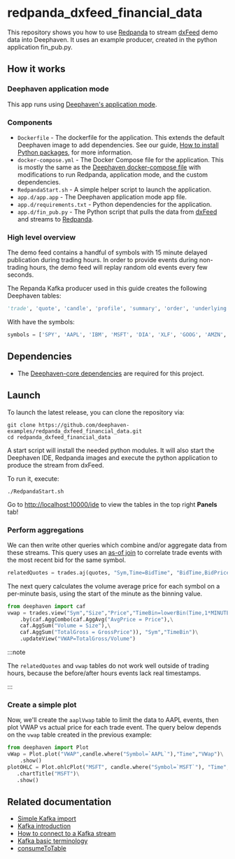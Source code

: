# redpanda_dxfeed_financial_data

This repository shows you how to use [Redpanda](https://vectorized.io/) to stream [dxFeed](https://dxfeed.com/) demo data into Deephaven. It uses an example producer, created in the python application fin_pub.py.

## How it works

### Deephaven application mode

This app runs using [Deephaven's application mode](https://deephaven.io/core/docs/how-to-guides/app-mode/).


### Components

* `Dockerfile` - The dockerfile for the application. This extends the default Deephaven image to add dependencies. See our guide, [How to install Python packages](https://deephaven.io/core/docs/how-to-guides/install-python-packages/#add-packages-to-a-custom-docker-image), for more information.
* `docker-compose.yml` - The Docker Compose file for the application. This is mostly the same as the [Deephaven docker-compose file](https://raw.githubusercontent.com/deephaven/deephaven-core/main/containers/python-examples/docker-compose.yml) with modifications to run Redpanda, application mode, and the custom dependencies.
* `RedpandaStart.sh` - A simple helper script to launch the application.
* `app.d/app.app` - The Deephaven application mode app file.
* `app.d/requirements.txt` - Python dependencies for the application.
* `app.d/fin_pub.py` - The Python script that pulls the data from [dxFeed](https://dxfeed.com/) and streams to [Redpanda](https://vectorized.io/).


### High level overview

The demo feed contains a handful of symbols with 15 minute delayed publication during trading hours. In order to provide events during non-trading hours, the demo feed will replay random old events every few seconds.

The Repanda Kafka producer used in this guide creates the following Deephaven tables:

```python
'trade', 'quote', 'candle', 'profile', 'summary', 'order', 'underlying', 'timeAndSale', 'series'
```

With have the symbols:

```python
symbols = ['SPY', 'AAPL', 'IBM', 'MSFT', 'DIA', 'XLF', 'GOOG', 'AMZN', 'TSLA', 'SPX', 'HPQ', 'CSCO', 'INTC', 'AXP']
```

## Dependencies

* The [Deephaven-core dependencies](https://github.com/deephaven/deephaven-core#required-dependencies) are required for this project.

## Launch

To launch the latest release, you can clone the repository via:

```shell
git clone https://github.com/deephaven-examples/redpanda_dxfeed_financial_data.git
cd redpanda_dxfeed_financial_data
```

A start script will install the needed python modules. It will also start the Deephaven IDE, Redpanda images and execute the python application to produce the stream from dxFeed.

To run it, execute:

```shell
./RedpandaStart.sh
```

Go to [http://localhost:10000/ide](http://localhost:10000/ide) to view the tables in the top right **Panels** tab!

### Perform aggregations

We can then write other queries which combine and/or aggregate data from these streams. This query uses an [as-of join](https://deephaven.io/core/docs/reference/table-operations/join/aj/) to correlate trade events with the most recent bid for the same symbol.

```python skip-test
relatedQuotes = trades.aj(quotes, "Sym,Time=BidTime", "BidTime,BidPrice,BidSize,BidExchange")
```

The next query calculates the volume average price for each symbol on a per-minute basis, using the start of the minute as the binning value.

```python skip-test
from deephaven import caf
vwap = trades.view("Sym","Size","Price","TimeBin=lowerBin(Time,1*MINUTE)","GrossPrice=Price*Size")\
    .by(caf.AggCombo(caf.AggAvg("AvgPrice = Price"),\
    caf.AggSum("Volume = Size"),\
    caf.AggSum("TotalGross = GrossPrice")), "Sym","TimeBin")\
    .updateView("VWAP=TotalGross/Volume")
```

:::note

The `relatedQuotes` and `vwap` tables do not work well outside of trading hours, because the before/after hours events lack real timestamps.

:::

### Create a simple plot

Now, we'll create the `aaplVwap` table to limit the data to AAPL events, then plot VWAP vs actual price for each trade event. The query below depends on the `vwap` table created in the previous example:

```python skip-test
from deephaven import Plot
vWap = Plot.plot("VWAP",candle.where("Symbol=`AAPL`"),"Time","VWap")\
    .show()
plotOHLC = Plot.ohlcPlot("MSFT", candle.where("Symbol=`MSFT`"), "Time", "Open", "High", "Low", "Close")\
   .chartTitle("MSFT")\
   .show()
```

## Related documentation

- [Simple Kafka import](https://deephaven.io/core/docs/how-to-guides/kafka-simple/)
- [Kafka introduction](https://deephaven.io/core/docs/conceptual/kafka-in-deephaven/)
- [How to connect to a Kafka stream](https://deephaven.io/core/docs/how-to-guides/kafka-stream/)
- [Kafka basic terminology](https://deephaven.io/core/docs/conceptual/kafka-basic-terms/)
- [consumeToTable](https://deephaven.io/core/docs/reference/data-import-export/Kafka/consumeToTable/)
